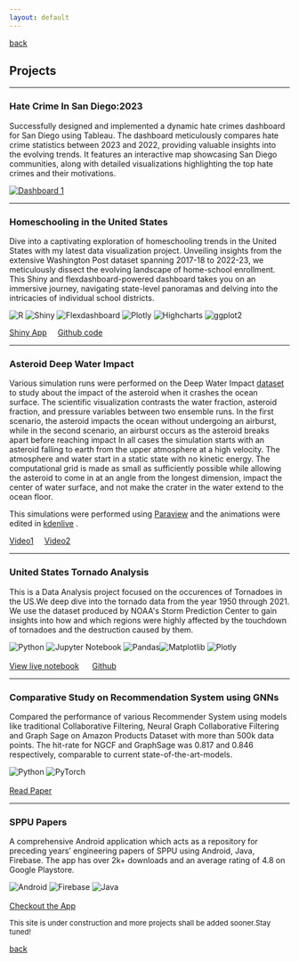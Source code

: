 ```yaml
---
layout: default
---
```


[back](./)

## Projects     

---
### Hate Crime In San Diego:2023
Successfully designed and implemented a dynamic hate crimes dashboard for San Diego using Tableau. The dashboard meticulously compares hate crime statistics between 2023 and 2022, providing valuable insights into the evolving trends. It features an interactive map showcasing San Diego communities, along with detailed visualizations highlighting the top hate crimes and their motivations. 
<div class='tableauPlaceholder' id='viz1705806308843' style='position: relative'><noscript><a href='#'><img alt='Dashboard 1 ' src='https:&#47;&#47;public.tableau.com&#47;static&#47;images&#47;Sa&#47;SanDiegoHateCrimeDashboard&#47;Dashboard1&#47;1_rss.png' style='border: none' /></a></noscript><object class='tableauViz'  style='display:none;'><param name='host_url' value='https%3A%2F%2Fpublic.tableau.com%2F' /> <param name='embed_code_version' value='3' /> <param name='path' value='views&#47;SanDiegoHateCrimeDashboard&#47;Dashboard1?:language=en-US&amp;:embed=true' /> <param name='toolbar' value='yes' /><param name='static_image' value='https:&#47;&#47;public.tableau.com&#47;static&#47;images&#47;Sa&#47;SanDiegoHateCrimeDashboard&#47;Dashboard1&#47;1.png' /> <param name='animate_transition' value='yes' /><param name='display_static_image' value='yes' /><param name='display_spinner' value='yes' /><param name='display_overlay' value='yes' /><param name='display_count' value='yes' /><param name='language' value='en-US' /></object></div>                

---

### Homeschooling in the United States
Dive into a captivating exploration of homeschooling trends in the United States with my latest data visualization project. Unveiling insights from the extensive Washington Post dataset spanning 2017-18 to 2022-23, we meticulously dissect the evolving landscape of home-school enrollment. This Shiny and flexdashboard-powered dashboard takes you on an immersive journey, navigating state-level panoramas and delving into the intricacies of individual school districts. 

![R](https://img.shields.io/badge/R-%23276DC3.svg?style=for-the-badge&logo=r&logoColor=white)
![Shiny](https://img.shields.io/badge/Shiny-%238E69AF.svg?style=for-the-badge&logo=RStudio&logoColor=white)
![Flexdashboard](https://img.shields.io/badge/flexdashboard-%2338B2AC.svg?style=for-the-badge&logo=R&logoColor=white)
![Plotly](https://img.shields.io/badge/Plotly-%233F4F75.svg?style=for-the-badge&logo=plotly&logoColor=white)
![Highcharts](https://img.shields.io/badge/Highcharts-%23F18F01.svg?style=for-the-badge&logo=highcharts&logoColor=white)
![ggplot2](https://img.shields.io/badge/ggplot2-%23276DC3.svg?style=for-the-badge&logo=r&logoColor=white) 

<a href = 'https://homeschooling-dashboard.shinyapps.io/Homeschooling-Dasboard/' target="_blank">Shiny App</a>&nbsp; &nbsp;   &nbsp;<a href = 'https://github.com/the-soham/homeschooling-dashboard' target="_blank">Github code</a>

---

### Asteroid Deep Water Impact

Various simulation runs were performed on the Deep Water Impact [dataset](https://sciviscontest2018.org/wp-content/uploads/sites/19/2017/09/DeepWaterImpactEnsembleDataSet_Revision1.pdf) to study about the impact of the asteroid when it crashes the ocean surface.
The scientific visualization contrasts the water fraction, asteroid fraction, and pressure variables between two ensemble runs. In the first scenario, the asteroid impacts the ocean without undergoing an airburst, while in the second scenario, an airburst occurs as the asteroid breaks apart before reaching impact In all cases the simulation starts with an asteroid falling to earth from the upper atmosphere at a high velocity. The atmosphere and water start in a static state with
no kinetic energy. The computational grid is made as small as sufficiently possible while allowing the asteroid to come in at an angle from the longest dimension, impact the center of water surface, and not make the crater in the water extend to the ocean floor.

This simulations were performed using [Paraview](https://www.paraview.org/) and the animations were edited in [kdenlive](https://kdenlive.org/) .

<a href = 'https://www.youtube.com/watch?v=w8eOmpjxavU' target="_blank">Video1</a>&nbsp; &nbsp;   &nbsp;<a href = 'https://www.youtube.com/watch?v=6AbhstzLuBw' target="_blank">Video2</a>

---

### United States Tornado Analysis

This is a Data Analysis project focused on the occurences of Tornadoes in the US.We deep dive into the tornado data from the year 1950 through 2021.
We use the dataset produced by NOAA's Storm Prediction Center to gain insights into how and which regions were highly affected by the touchdown of tornadoes
and the destruction caused by them.

![Python](https://img.shields.io/badge/python-3670A0?style=for-the-badge&logo=python&logoColor=ffdd54) ![Jupyter Notebook](https://img.shields.io/badge/jupyter-%23FA0F00.svg?style=for-the-badge&logo=jupyter&logoColor=white) ![Pandas](https://img.shields.io/badge/pandas-%23150458.svg?style=for-the-badge&logo=pandas)![Matplotlib](https://img.shields.io/badge/Matplotlib-%23ffffff.svg?style=for-the-badge&logo=Matplotlib&logoColor=black)  ![Plotly](https://img.shields.io/badge/Plotly-%233F4F75.svg?style=for-the-badge&logo=plotly&logoColor=white) \
\
<a href = 'https://www.sohambhagwat.tech/us-tornado-analysis/' target="_blank">View live notebook</a> &nbsp; &nbsp;   &nbsp;<a href = 'https://github.com/the-soham/us-tornado-analysis/' target="_blank">Github</a>

---

### Comparative Study on Recommendation System using GNNs

Compared the performance of various Recommender System using models like traditional Collaborative Filtering, Neural Graph Collaborative Filtering and Graph Sage
on Amazon Products Dataset with more than 500k data points. The hit-rate for NGCF and GraphSage was 0.817 and 0.846 respectively, comparable to current state-of-the-art-models.

![Python](https://img.shields.io/badge/python-3670A0?style=for-the-badge&logo=python&logoColor=ffdd54) ![PyTorch](https://img.shields.io/badge/PyTorch-%23EE4C2C.svg?style=for-the-badge&logo=PyTorch&logoColor=white) \
\
<a href = '/pdf/Graph_Analytics_Final_Report (2).pdf' target="_blank">Read Paper</a>

---

### SPPU Papers

A comprehensive Android application which acts as a repository for preceding years’ engineering papers
of SPPU using Android, Java, Firebase. The app has over 2k+ downloads and an average rating of 4.8 on Google Playstore.

![Android](https://img.shields.io/badge/Android-3DDC84?style=for-the-badge&logo=android&logoColor=white)  ![Firebase](https://img.shields.io/badge/Firebase-039BE5?style=for-the-badge&logo=Firebase&logoColor=white)  ![Java](https://img.shields.io/badge/java-%23ED8B00.svg?style=for-the-badge&logo=openjdk&logoColor=white) \
\
<a href = 'https://play.google.com/store/apps/details?id=com.sppupapers' target="_blank">Checkout the App</a>

<p style="font-size:13px">This site is under construction and more projects shall be added sooner.Stay tuned!</p>

[back](./)
